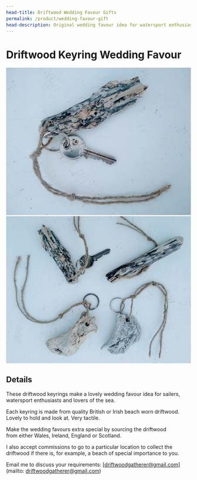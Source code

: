 ```yaml
---
head-title: Driftwood Wedding Favour Gifts
permalink: /product/wedding-favour-gift
head-description: Original wedding favour idea for watersport enthusiasts and lovers of the sea.
---
```


# Driftwood Keyring Wedding Favour

<div class="row">
  <div class="column">
    <img src="/assets/images/keyring1-680.jpg"
alt="Wedding favour for sailers, windsurfers, kite surfers and surfers">
  </div> 
<div class="column">
 <img src="/assets/images/keyring2-680.jpg"
alt="Keyring gift for motorhomes, campervans, caravans, beach huts">
</div> 
<div class="column">

 </div> 
<div class="column">
  
  </div>
 </div>


## Details
These driftwood keyrings make a lovely wedding favour idea for sailers, watersport enthusiasts and lovers of the sea.

Each keyring is made from quality British or
 Irish beach worn driftwood. Lovely to hold 
and look at. Very tactile.
 
Make the wedding favours extra special by sourcing the driftwood  
from either Wales, Ireland, England or Scotland.

I also accept commissions to go to a particular 
location to collect the driftwood if there is,
for example,  a beach of special importance 
to you.

Email me to discuss your requirements: [driftwoodgatherer@gmail.com](mailto: driftwoodgatherer@gmail.com)


